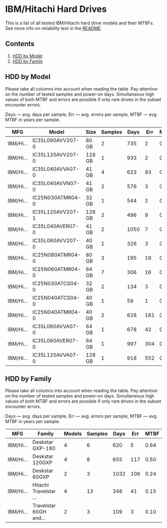 IBM/Hitachi Hard Drives
=======================

This is a list of all tested IBM/Hitachi hard drive models and their MTBFs. See more
info on reliability test in the [README](https://github.com/linuxhw/SMART).

Contents
--------

1. [ HDD by Model  ](#hdd-by-model)
2. [ HDD by Family ](#hdd-by-family)

HDD by Model
------------

Please take all columns into account when reading the table. Pay attention on the
number of tested samples and power-on days. Simultaneous high values of both MTBF
and errors are possible if only rare drives in the subset encounter errors.

Days   — avg. days per sample,
Err    — avg. errors per sample,
MTBF   — avg. MTBF in years per sample.

| MFG       | Model              | Size   | Samples | Days  | Err   | MTBF   |
|-----------|--------------------|--------|---------|-------|-------|--------|
| IBM/Hi... | IC35L090AVV207-0   | 80 GB  | 2       | 735   | 2     | 0.92   |
| IBM/Hi... | IC35L120AVV207-0   | 128 GB | 1       | 933   | 2     | 0.85   |
| IBM/Hi... | IC35L040AVVA07-0   | 41 GB  | 4       | 623   | 83    | 0.71   |
| IBM/Hi... | IC35L040AVVN07-0   | 41 GB  | 2       | 576   | 3     | 0.57   |
| IBM/Hi... | IC25N030ATMR04-0   | 32 GB  | 1       | 544   | 2     | 0.50   |
| IBM/Hi... | IC35L120AVV207-1   | 128 GB | 2       | 496   | 9     | 0.45   |
| IBM/Hi... | IC35L040AVER07-0   | 41 GB  | 2       | 1050  | 7     | 0.36   |
| IBM/Hi... | IC35L060AVV207-0   | 40 GB  | 1       | 326   | 3     | 0.22   |
| IBM/Hi... | IC25N080ATMR04-0   | 80 GB  | 3       | 195   | 19    | 0.16   |
| IBM/Hi... | IC25N060ATMR04-0   | 64 GB  | 7       | 306   | 16    | 0.12   |
| IBM/Hi... | IC25N030ATCS04-0   | 32 GB  | 2       | 134   | 3     | 0.11   |
| IBM/Hi... | IC25N040ATCS04-0   | 40 GB  | 1       | 59    | 1     | 0.08   |
| IBM/Hi... | IC25N040ATMR04-0   | 40 GB  | 2       | 628   | 181   | 0.05   |
| IBM/Hi... | IC35L060AVVA07-0   | 64 GB  | 1       | 678   | 42    | 0.04   |
| IBM/Hi... | IC35L060AVER07-0   | 64 GB  | 1       | 997   | 304   | 0.01   |
| IBM/Hi... | IC35L120AVVA07-0   | 128 GB | 1       | 918   | 552   | 0.00   |

HDD by Family
-------------

Please take all columns into account when reading the table. Pay attention on the
number of tested samples and power-on days. Simultaneous high values of both MTBF
and errors are possible if only rare drives in the subset encounter errors.

Days   — avg. days per sample,
Err    — avg. errors per sample,
MTBF   — avg. MTBF in years per sample.

| MFG       | Family                 | Models | Samples | Days  | Err   | MTBF   |
|-----------|------------------------|--------|---------|-------|-------|--------|
| IBM/Hi... | Deskstar GXP-180       | 4      | 6       | 620   | 5     | 0.64   |
| IBM/Hi... | Deskstar 120GXP        | 4      | 8       | 655   | 117   | 0.50   |
| IBM/Hi... | Deskstar 60GXP         | 2      | 3       | 1032  | 106   | 0.24   |
| IBM/Hi... | Hitachi Travelstar ... | 4      | 13      | 348   | 41    | 0.15   |
| IBM/Hi... | Travelstar 60GH and... | 2      | 3       | 109   | 3     | 0.10   |
